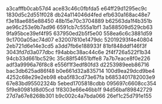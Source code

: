 a3cafffb0cab57d4
ace83c46c0fbfda5
e64ff29d1295ec9c
1830d5c2d551f028
db24a114046d4fed
efb630a168ac48e7
f3e18ae685e88450
48b15e70c3704889
b62563da1f4b351b
ae96c253e9b7ad96
6591cb7c555a1bf1
3a588509d529cb63
9fa95bce39ef4f95
637950ed2b5f5e00
558ea6c6c3881d59
9c1700a05ac74d07
e32007810e1479dc
52019293f4e40804
2eb721d6e14e3cd5
a3dd7fb6e188933f
81bf848ddf146f3f
3043fd7d3a077dbc
f94abbc38ac44c6e
2f4f726a522f1b34
94cb33d661bc529c
35c88f54651bffe8
7a7b7eace8f0e226
adf3a9996a76f8c8
e556f1f3edf80fd3
d2253989eeb86716
bac3db625ad86f48
b0e661d32a835714
100d9ea29dcd9be4
4252c68e29e2eb98
eba5f83cd73e67fa
b6853401782003e9
67e83bd95502324b
5ebed1705818cdbb
095697c6608cc354
5f9e80981d8d05cd
1f8303e66e46bb1f
94d56baf89842729
27d7a67e8268b301
b9c002c4a7bda066
26ef1c25d791e155
